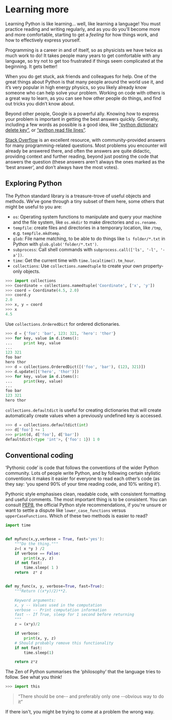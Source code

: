 # Learning more

Learning Python is like learning… well, like learning a language! You must 
practice reading and writing regularly, and as you do you’ll become more and 
more comfortable, starting to get a _feeling_ for how things work, and how to 
effectively express yourself.

Programming is a career in and of itself, so as physicists we have twice as 
much work to do! It takes people many years to get comfortable with any 
language, so try not to get too frustrated if things seem complicated at the 
beginning. It gets better!

When you do get stuck, ask friends and colleagues for help. One of the great 
things about Python is that many people around the world use it, and it’s very 
popular in high energy physics, so you likely already know someone who can help 
solve your problem. Working on code with others is a great way to learn, as you 
can see how other people do things, and find out tricks you didn’t know about.

Beyond other people, Google is a powerful ally. Knowing how to express your 
problem is important in getting the best answers quickly. Generally, including 
a few words as possible is a good idea, like [“python dictionary delete 
key”][search_dict], or [“python read file lines”][search_read].

[Stack Overflow][stackoverflow] is an excellent resource, with 
community-provided answers for many programming-related questions. Most 
problems you encounter will already be answered there, and often the answers 
are quite didactic, providing context and further reading, beyond just posting 
the code that answers the question (these answers aren’t always the ones marked 
as the ‘best answer’, and don’t always have the most votes).

## Exploring Python

The Python standard library is a treasure-trove of useful objects and methods. 
We’ve gone through a tiny subset of them here, some others that might be useful 
to you are:

* `os`: Operating system functions to manipulate and query your machine and the 
  file system, like `os.mkdir` to make directories and `os.rename`.
* `tempfile`: create files and directories in a temporary location, like
`/tmp`, e.g. `tempfile.mkdtemp`.
* `glob`: File name matching, to be able to do things like `ls folder/*.txt` in 
  Python with `glob.glob('folder/*.txt')`.
* `subprocess`: Call shell commands with `subprocess.call(['ls', '-l', '-a'])`.
* `time`: Get the current time with `time.localtime().tm_hour`.
* `collections`: Use `collections.namedtuple` to create your own property-only
objects.
```python
>>> import collections
>>> Coordinate = collections.namedtuple('Coordinate', ['x', 'y'])
>>> coord = Coordinate(4.5, 2.0)
>>> coord.y
2.0
>>> x, y = coord
>>> x
4.5
```
Use `collections.OrderedDict` for ordered dictionaries.
```python
>>> d = {'foo': 'bar', 123: 321, 'hero': 'thor'}
>>> for key, value in d.items():
...     print key, value
...
123 321
foo bar
hero thor
>>> d = collections.OrderedDict([('foo', 'bar'), (123, 321)])
>>> d.update([('hero', 'thor')])
>>> for key, value in d.items():
...     print(key, value)
...
foo bar
123 321
hero thor
```
`collections.defaultdict` is useful for creating dictionaries that will create 
automatically create values when a previously undefined key is accessed.
```python
>>> d = collections.defaultdict(int)
>>> d['foo'] += 1
>>> print(d, d['foo'], d['bar'])
defaultdict(<type 'int'>, {'foo': 1}) 1 0
```

[search_dict]: https://www.google.com/search?q=python+dictionary+delete+key
[search_read]: https://www.google.com/search?q=python+read+file+lines
[stackoverflow]: https://stackoverflow.com

## Conventional coding

‘Pythonic code’ is code that follows the conventions of the wider Python 
community. Lots of people write Python, and by following certain stylistic 
conventions it makes it easier for everyone to read each other’s code (as they 
say: ‘you spend 90% of your time reading code, and 10% writing it’).

Pythonic style emphasises clean, readable code, with consistent formatting and 
useful comments. The most important thing is to be consistent. You can consult 
[PEP8][pep8], the official Python style recommendations, if you're unsure or
want to settle a dispute like `lower_case_functions` versus 
`upperCaseFunctions`. Which of these two methods is easier to read?

```python
import time


def myFunc(x,y,verbose = True, fast='yes'):
    """Do the thing."""
    z=( x *y ) /2
    if verbose == False:
        print(x,y, z)
    if not fast:
        time.sleep( 1 )
    return  z* z


def my_func(x, y, verbose=True, fast=True):
    """Return ((x*y)/2)**2.

    Keyword arguments:
    x, y -- Values used in the computation
    verbose -- Print computation information
    fast -- If True, sleep for 1 second before returning
    """
    z = (x*y)/2

    if verbose:
        print(x, y, z)
    # Should probably remove this functionality
    if not fast:
        time.sleep(1)

    return z*z
```

The Zen of Python summarises the ‘philosophy’ that the language tries to 
follow. See what you think!

```python
>>> import this
```
> “There should be one-- and preferably only one --obvious way to do it”

If there isn't, you might be trying to come at a problem the wrong way.

[pep8]: https://www.python.org/dev/peps/pep-0008/
